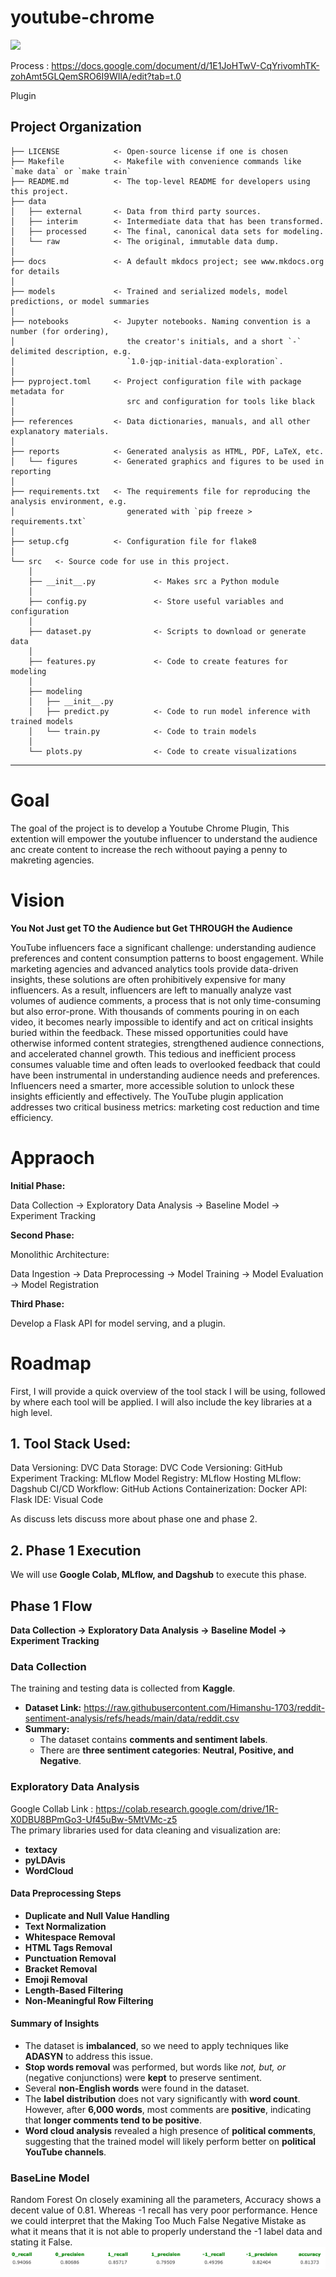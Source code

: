 # youtube-chrome

<a target="_blank" href="https://cookiecutter-data-science.drivendata.org/">
    <img src="https://img.shields.io/badge/CCDS-Project%20template-328F97?logo=cookiecutter" />
</a>

Process : https://docs.google.com/document/d/1E1JoHTwV-CqYrivomhTK-zohAmt5GLQemSRO6I9WIlA/edit?tab=t.0

Plugin 

## Project Organization

```
├── LICENSE            <- Open-source license if one is chosen
├── Makefile           <- Makefile with convenience commands like `make data` or `make train`
├── README.md          <- The top-level README for developers using this project.
├── data
│   ├── external       <- Data from third party sources.
│   ├── interim        <- Intermediate data that has been transformed.
│   ├── processed      <- The final, canonical data sets for modeling.
│   └── raw            <- The original, immutable data dump.
│
├── docs               <- A default mkdocs project; see www.mkdocs.org for details
│
├── models             <- Trained and serialized models, model predictions, or model summaries
│
├── notebooks          <- Jupyter notebooks. Naming convention is a number (for ordering),
│                         the creator's initials, and a short `-` delimited description, e.g.
│                         `1.0-jqp-initial-data-exploration`.
│
├── pyproject.toml     <- Project configuration file with package metadata for 
│                         src and configuration for tools like black
│
├── references         <- Data dictionaries, manuals, and all other explanatory materials.
│
├── reports            <- Generated analysis as HTML, PDF, LaTeX, etc.
│   └── figures        <- Generated graphics and figures to be used in reporting
│
├── requirements.txt   <- The requirements file for reproducing the analysis environment, e.g.
│                         generated with `pip freeze > requirements.txt`
│
├── setup.cfg          <- Configuration file for flake8
│
└── src   <- Source code for use in this project.
    │
    ├── __init__.py             <- Makes src a Python module
    │
    ├── config.py               <- Store useful variables and configuration
    │
    ├── dataset.py              <- Scripts to download or generate data
    │
    ├── features.py             <- Code to create features for modeling
    │
    ├── modeling                
    │   ├── __init__.py 
    │   ├── predict.py          <- Code to run model inference with trained models          
    │   └── train.py            <- Code to train models
    │
    └── plots.py                <- Code to create visualizations
```

--------

# Goal
The goal of the project is to develop a Youtube Chrome Plugin, This extention will empower the youtube influencer to understand the audience anc create content to increase the rech withoout paying a penny to makreting agencies. 

# Vision 
**You Not Just get TO the Audience but Get THROUGH the Audience**

YouTube influencers face a significant challenge: understanding audience preferences and content consumption patterns to boost engagement. While marketing agencies and advanced analytics tools provide data-driven insights, these solutions are often prohibitively expensive for many influencers.
As a result, influencers are left to manually analyze vast volumes of audience comments, a process that is not only time-consuming but also error-prone. With thousands of comments pouring in on each video, it becomes nearly impossible to identify and act on critical insights buried within the feedback. These missed opportunities could have otherwise informed content strategies, strengthened audience connections, and accelerated channel growth.
This tedious and inefficient process consumes valuable time and often leads to overlooked feedback that could have been instrumental in understanding audience needs and preferences. Influencers need a smarter, more accessible solution to unlock these insights efficiently and effectively.
The YouTube plugin application addresses two critical business metrics: marketing cost reduction and time efficiency.


# Appraoch 

**Initial Phase:**

Data Collection → Exploratory Data Analysis → Baseline Model → Experiment Tracking

**Second Phase:**

Monolithic Architecture:

Data Ingestion → Data Preprocessing → Model Training → Model Evaluation → Model Registration

**Third Phase:**

Develop a Flask API for model serving, and a plugin.


# Roadmap

First, I will provide a quick overview of the tool stack I will be using, followed by where each tool will be applied. I will also include the key libraries at a high level.

## 1. Tool Stack Used:

Data Versioning: DVC
Data Storage: DVC
Code Versioning: GitHub
Experiment Tracking: MLflow
Model Registry: MLflow
Hosting MLflow: Dagshub
CI/CD Workflow: GitHub Actions
Containerization: Docker
API: Flask
IDE: Visual Code

As discuss lets discuss more about phase one and phase 2.

## 2. Phase 1 Execution  

We will use **Google Colab, MLflow, and Dagshub** to execute this phase.  

## Phase 1 Flow  
**Data Collection → Exploratory Data Analysis → Baseline Model → Experiment Tracking**  

### Data Collection  
The training and testing data is collected from **Kaggle**.  

- **Dataset Link:** https://raw.githubusercontent.com/Himanshu-1703/reddit-sentiment-analysis/refs/heads/main/data/reddit.csv  
- **Summary:**  
  - The dataset contains **comments and sentiment labels**.  
  - There are **three sentiment categories**: **Neutral, Positive, and Negative**.  

### Exploratory Data Analysis
Google Collab Link : https://colab.research.google.com/drive/1R-X0DBU8BPmGo3-Uf45uBw-5MtVMc-z5  
The primary libraries used for data cleaning and visualization are:  
- **textacy**  
- **pyLDAvis**  
- **WordCloud**  

#### Data Preprocessing Steps  
- **Duplicate and Null Value Handling**  
- **Text Normalization**  
- **Whitespace Removal**  
- **HTML Tags Removal**  
- **Punctuation Removal**  
- **Bracket Removal**  
- **Emoji Removal**  
- **Length-Based Filtering**  
- **Non-Meaningful Row Filtering**  

#### Summary of Insights  
- The dataset is **imbalanced**, so we need to apply techniques like **ADASYN** to address this issue.  
- **Stop words removal** was performed, but words like *not, but, or* (negative conjunctions) were **kept** to preserve sentiment.  
- Several **non-English words** were found in the dataset.  
- The **label distribution** does not vary significantly with **word count**. However, after **6,000 words**, most comments are **positive**, indicating that **longer comments tend to be positive**.  
- **Word cloud analysis** revealed a high presence of **political comments**, suggesting that the trained model will likely perform better on **political YouTube channels**.  

### BaseLine Model
Random Forest
On closely examining all the parameters, Accuracy shows a decent value of 0.81.
Whereas -1 recall has very poor performance. Hence we could interpret that the Making Too Much False Negative Mistake as what it means that it is not able to properly understand the -1 label data and stating it False. 
![Alt Text](images/baselinemodel.png)
